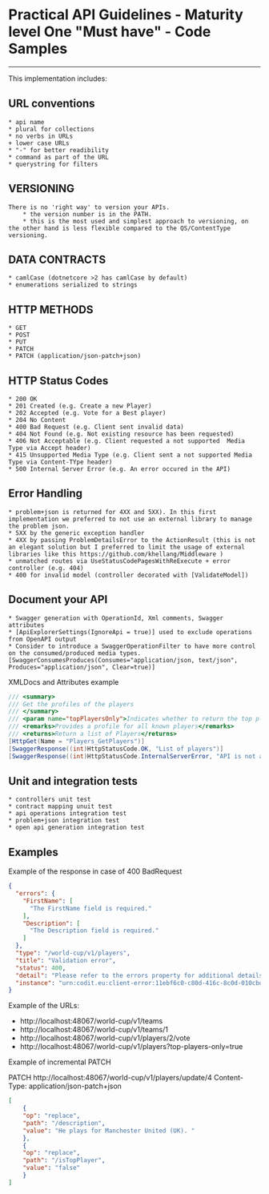 # Practical API Guidelines - Maturity level One "Must have" - Code Samples
****************************************************************
This implementation includes:
## URL conventions 
	* api name 
	* plural for collections
	* no verbs in URLs
	+ lower case URLs
	* "-" for better readibility
	* command as part of the URL 
	* querystring for filters

## VERSIONING 
    There is no 'right way' to version your APIs.
	    * the version number is in the PATH. 
    	* this is the most used and simplest approach to versioning, on the other hand is less flexible compared to the QS/ContentType versioning.

## DATA CONTRACTS
	* camlCase (dotnetcore >2 has camlCase by default)
	* enumerations serialized to strings

## HTTP METHODS
	* GET
	* POST
	* PUT
	* PATCH
	* PATCH (application/json-patch+json)
	
## HTTP Status Codes 
	* 200 OK
	* 201 Created (e.g. Create a new Player)
	* 202 Accepted (e.g. Vote for a Best player)
	* 204 No Content
	* 400 Bad Request (e.g. Client sent invalid data)
	* 404 Not Found (e.g. Not existing resource has been requested)
	* 406 Not Acceptable (e.g. Client requested a not supported  Media Type via Accept header)
	* 415 Unsupported Media Type (e.g. Client sent a not supported Media Type via Content-TYpe header)
	* 500 Internal Server Error (e.g. An error occured in the API)

## Error Handling 
    * problem+json is returned for 4XX and 5XX). In this first implementation we preferred to not use an external library to manage the problem json.
    * 5XX by the generic exception handler
    * 4XX by passing ProblemDetailsError to the ActionResult (this is not an elegant solution but I preferred to limit the usage of external libraries like this https://github.com/khellang/Middleware )
    * unmatched routes via UseStatusCodePagesWithReExecute + error controller (e.g. 404)
    * 400 for invalid model (controller decorated with [ValidateModel])

## Document your API
	* Swagger generation with OperationId, Xml comments, Swagger attributes
	* [ApiExplorerSettings(IgnoreApi = true)] used to exclude operations from OpenAPI output
	* Consider to introduce a SwaggerOperationFilter to have more control on the consumed/produced media types. [SwaggerConsumesProduces(Consumes="application/json, text/json", Produces="application/json", Clear=true)]
XMLDocs and Attributes example
```csharp
/// <summary>
/// Get the profiles of the players
/// </summary>
/// <param name="topPlayersOnly">Indicates whether to return the top players only</param>
/// <remarks>Provides a profile for all known players</remarks>
/// <returns>Return a list of Players</returns>
[HttpGet(Name = "Players_GetPlayers")]
[SwaggerResponse((int)HttpStatusCode.OK, "List of players")]
[SwaggerResponse((int)HttpStatusCode.InternalServerError, "API is not available")]
```
## Unit and integration tests 
	* controllers unit test
	* contract mapping unuit test
	* api operations integration test
	* problem+json integration test
	* open api generation integration test

## Examples
Example of the response in case of 400 BadRequest
```json
{
  "errors": {
	"FirstName": [
	  "The FirstName field is required."
	],
	"Description": [
	  "The Description field is required."
	]
  },
  "type": "/world-cup/v1/players",
  "title": "Validation error",
  "status": 400,
  "detail": "Please refer to the errors property for additional details.",
  "instance": "urn:codit.eu:client-error:11ebf6c0-c80d-416c-8c0d-010cbd5a2fa1"
}
```

Example of the URLs:
- http://localhost:48067/world-cup/v1/teams
- http://localhost:48067/world-cup/v1/teams/1
- http://localhost:48067/world-cup/v1/players/2/vote
- http://localhost:48067/world-cup/v1/players?top-players-only=true

Example of incremental PATCH

PATCH http://localhost:48067/world-cup/v1/players/update/4
Content-Type: application/json-patch+json
```json
[
	{ 
	"op": "replace", 
	"path": "/description", 
	"value": "He plays for Manchester United (UK). " 
	},
	{ 
	"op": "replace", 
	"path": "/isTopPlayer", 
	"value": "false" 
	}	
]
```
